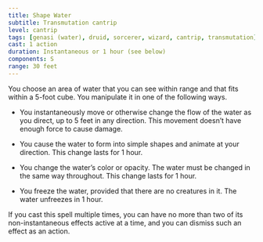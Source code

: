 ```yaml
---
title: Shape Water
subtitle: Transmutation cantrip
level: cantrip
tags: [genasi (water), druid, sorcerer, wizard, cantrip, transmutation]
cast: 1 action
duration: Instantaneous or 1 hour (see below)
components: S
range: 30 feet
---
```

You choose an area of water that you can see within range and that fits within a 5-foot cube. You manipulate it in one of the following ways.

* You instantaneously move or otherwise change the flow of the water as you direct, up to 5 feet in any direction. This movement doesn’t have enough force to cause damage.

* You cause the water to form into simple shapes and animate at your direction. This change lasts for 1 hour.

* You change the water’s color or opacity. The water must be changed in the same way throughout. This change lasts for 1 hour.

* You freeze the water, provided that there are no creatures in it. The water unfreezes in 1 hour.

If you cast this spell multiple times, you can have no more than two of its non-instantaneous effects active at a time, and you can dismiss such an effect as an action.